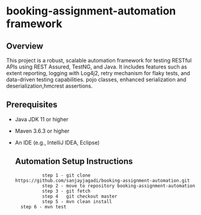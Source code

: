# booking-assignment-automation framework

## Overview
This project is a robust, 
scalable automation framework for testing RESTful APIs using REST Assured, 
TestNG, and Java. 
It includes features such as extent reporting, 
logging with Log4j2, 
retry mechanism for flaky tests, 
and data-driven testing capabilities.
pojo classes, enhanced serialization and deserialization,hmcrest assertions.


## Prerequisites
- Java JDK 11 or higher
- Maven 3.6.3 or higher
- An IDE (e.g., IntelliJ IDEA, Eclipse)

     ##  Automation Setup Instructions
				step 1 - git clone https://github.com/sanjayjagadi/booking-assignment-automation.git
				step 2 - move to repository booking-assignment-automation
				step 3 - git fetch 
				step 4   git checkout master
				step 5 - mvn clean install
        step 6 - mvn test
